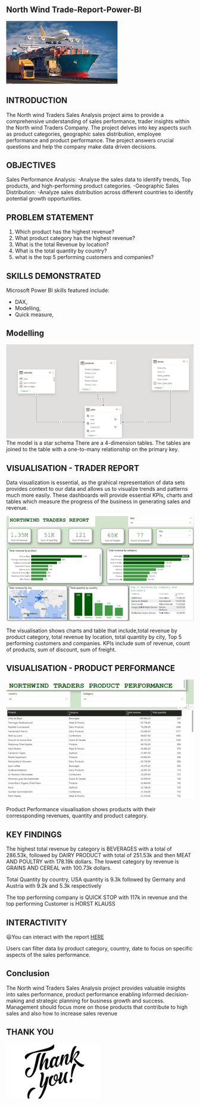 ## North Wind Trade-Report-Power-BI
![](traderss.jpg)

## INTRODUCTION

The North wind Traders Sales Analysis project aims to provide a comprehensive understanding of sales performance, trader insights within the North wind Traders Company. The project delves into key aspects such as product categories, geographic sales distribution, employee performance and product performance. The project answers crucial questions and help the company make data driven decisions.
 
## OBJECTIVES
Sales Performance Analysis:
-Analyse the sales data to identify trends, Top products, and high-performing product categories.
-Geographic Sales Distribution: 
-Analyze sales distribution across different countries to  identify potential growth opportunities.

## PROBLEM STATEMENT
1.	Which product has the highest revenue?
2.	What product category has the highest revenue?
3.	What is the total Revenue by location?
4.	What is the total quantity by country?
5.	what is the top 5 performing customers and companies?

## SKILLS DEMONSTRATED
Microsoft Power BI skills featured include:
-  DAX,
-  Modelling,
-  Quick measure,

## Modelling
![](RELATIONSHIP_MODEL.png)
The model is a star schema
There are a 4-dimension tables. The tables are joined to the table with a one-to-many relationship on the primary key.

## VISUALISATION - TRADER REPORT

Data visualization is essential, as the grahical representation of data sets provides context to our data and allows us to visualze trends and patterns much more easily. These dashboards will provide essential KPIs, charts and tables which measure the progress of the business in generating sales and revenue.

![](north_traders_report.png)

The visualisation shows charts and table that include,total revenue by product category, total revenue by location, total quantity by city, Top 5 performing customers and companies.
KPIs include sum of revenue, count of products, sum of discount, sum of freight.

## VISUALISATION - PRODUCT PERFORMANCE
![](Product_performance.png)

Product Performance visualisation shows products with their corressponding revenues, quantity and product category.

## KEY FINDINGS
The highest total revenue by category is BEVERAGES with a total of 286.53k, followed by DAIRY PRODUCT with total of 251.53k and then MEAT AND POULTRY with 178.19k dollars. The lowest category by revenue is GRAINS AND CEREAL with 100.73k dollars.

Total Quantity by country, USA quantity is 9.3k followed by Germany and Austria with 9.2k and 5.3k respectively

The top performing company is QUICK STOP with 117k in revenue and the top performing Customer is HORST KLAUSS


## INTERACTIVITY 

😃You can interact with the report [HERE](https://app.powerbi.com/view?r=eyJrIjoiZDcwY2EzMzQtNDNmNS00Nzk4LTgxMDAtMTQyMjdiZGVmMzA5IiwidCI6IjU0MzUwMDM0LWVhYTMtNGMyZC1hYmZhLTY0MGRmMDYyNjNhOCJ9)


Users can filter data by product category, country, date to focus on specific aspects of the sales performance.

## Conclusion
The North wind Traders Sales Analysis project provides valuable insights into sales performance, product performance enabling informed decision-making and strategic planning for business growth and success.
Management should focus more on those products that contribute to high sales and also how to increase sales revenue

## THANK YOU

![](THANKYOU.png)

